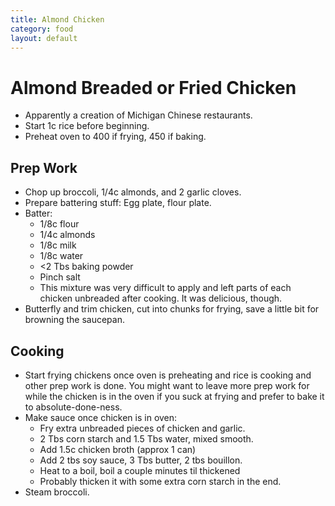 ```yaml
---
title: Almond Chicken
category: food
layout: default
---
```


# Almond Breaded or Fried Chicken

* Apparently a creation of Michigan Chinese restaurants.
* Start 1c rice before beginning.
* Preheat oven to 400 if frying, 450 if baking.

## Prep Work

* Chop up broccoli, 1/4c almonds, and 2 garlic cloves.
* Prepare battering stuff: Egg plate, flour plate.
* Batter:
  * 1/8c flour
  * 1/4c almonds
  * 1/8c milk
  * 1/8c water
  * <2 Tbs baking powder
  * Pinch salt
  * This mixture was very difficult to apply and left parts of each chicken unbreaded after cooking. It was delicious, though.
* Butterfly and trim chicken, cut into chunks for frying, save a little bit for browning the saucepan.

## Cooking

* Start frying chickens once oven is preheating and rice is cooking and other prep work is done. You might want to leave more prep work for while the chicken is in the oven if you suck at frying and prefer to bake it to absolute-done-ness.
* Make sauce once chicken is in oven:
  * Fry extra unbreaded pieces of chicken and garlic.
  * 2 Tbs corn starch and 1.5 Tbs water, mixed smooth.
  * Add 1.5c chicken broth (approx 1 can)
  * Add 2 tbs soy sauce, 3 Tbs butter, 2 tbs bouillon.
  * Heat to a boil, boil a couple minutes til thickened
  * Probably thicken it with some extra corn starch in the end.
* Steam broccoli.
